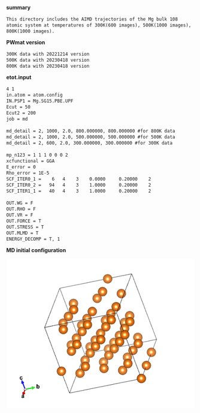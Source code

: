 **summary**
    
    This directory includes the AIMD trajectories of the Mg bulk 108 atomic system at temperatures of 300K(600 images), 500K(1000 images), 800K(1000 images).

**PWmat version** 
    
    300K data with 20221214 version
    500K data with 20230418 version
    800K data with 20230418 version

**etot.input**

    4 1
    in.atom = atom.config
    IN.PSP1 = Mg.SG15.PBE.UPF
    Ecut = 50
    Ecut2 = 200
    job = md

    md_detail = 2, 1000, 2.0, 800.000000, 800.000000 #for 800K data
    md_detail = 2, 1000, 2.0, 500.000000, 500.000000 #for 500K data
    md_detail = 2, 600, 2.0, 300.000000, 300.000000 #for 300K data
    
    mp_n123 = 1 1 1 0 0 0 2
    xcfunctional = GGA
    E_error = 0
    Rho_error = 1E-5
    SCF_ITER0_1 =    6   4    3    0.0000     0.20000    2
    SCF_ITER0_2 =   94   4    3    1.0000     0.20000    2
    SCF_ITER1_1 =   40   4    3    1.0000     0.20000    2

    OUT.WG = F 
    OUT.RHO = F 
    OUT.VR = F 
    OUT.FORCE = T 
    OUT.STRESS = T 
    OUT.MLMD = T
    ENERGY_DECOMP = T, 1

**MD initial configuration**

![](/mg/POSCAR.png)



